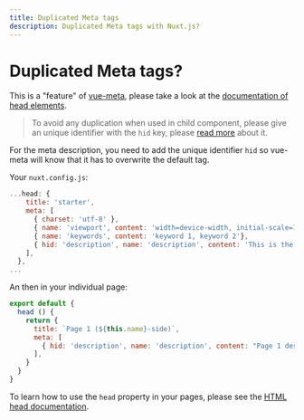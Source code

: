 ```yaml
---
title: Duplicated Meta tags
description: Duplicated Meta tags with Nuxt.js?
---
```


# Duplicated Meta tags?

This is a "feature" of [vue-meta](https://github.com/declandewet/vue-meta), please take a look at the [documentation of head elements](/guide/views#html-head).

> To avoid any duplication when used in child component, please give an unique identifier with the `hid` key, please [read more](https://github.com/declandewet/vue-meta#lists-of-tags) about it.

For the meta description, you need to add the unique identifier `hid` so vue-meta will know that it has to overwrite the default tag.

Your `nuxt.config.js`:
```js
...head: {
    title: 'starter',
    meta: [
      { charset: 'utf-8' },
      { name: 'viewport', content: 'width=device-width, initial-scale=1' },
      { name: 'keywords', content: 'keyword 1, keyword 2'},
      { hid: 'description', name: 'description', content: 'This is the generic description.'}
    ],
  },
...
```

An then in your individual page:
```js
export default {
  head () {
    return {
      title: `Page 1 (${this.name}-side)`,
      meta: [
        { hid: 'description', name: 'description', content: "Page 1 description" }
      ],
    }
  }
}
```

To learn how to use the `head` property in your pages, please see the [HTML head documentation](/guide/views#html-head).
